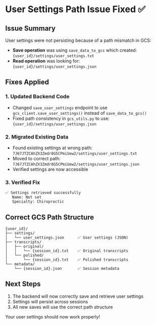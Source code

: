 # User Settings Path Issue Fixed ✅

## Issue Summary
User settings were not persisting because of a path mismatch in GCS:
- **Save operation** was using `save_data_to_gcs` which created: `{user_id}/settings/user_settings.txt`
- **Read operation** was looking for: `{user_id}/settings/user_settings.json`

## Fixes Applied

### 1. Updated Backend Code
- Changed `save_user_settings` endpoint to use `gcs_client.save_user_settings()` instead of `save_data_to_gcs()`
- Fixed path consistency in `gcs_utils.py` to use: `{user_id}/settings/user_settings.json`

### 2. Migrated Existing Data
- Found existing settings at wrong path: `7J67JTZCAhZX3Zmdr8G5CPmiUew2/settings/user_settings.txt`
- Moved to correct path: `7J67JTZCAhZX3Zmdr8G5CPmiUew2/settings/user_settings.json`
- Verified settings are now accessible

### 3. Verified Fix
```
✅ Settings retrieved successfully
   Name: Not set
   Specialty: Chiropractic
```

## Correct GCS Path Structure
```
{user_id}/
├── settings/
│   └── user_settings.json      ✅ User settings (JSON)
├── transcripts/
│   ├── original/
│   │   └── {session_id}.txt    ✅ Original transcripts
│   └── polished/
│       └── {session_id}.txt    ✅ Polished transcripts
└── metadata/
    └── {session_id}.json       ✅ Session metadata
```

## Next Steps
1. The backend will now correctly save and retrieve user settings
2. Settings will persist across sessions
3. All new saves will use the correct path structure

Your user settings should now work properly!